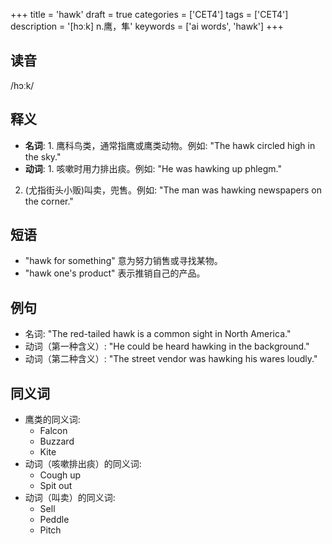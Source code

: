 +++
title = 'hawk'
draft = true
categories = ['CET4']
tags = ['CET4']
description = '[hɔːk] n.鹰，隼'
keywords = ['ai words', 'hawk']
+++

## 读音
/hɔːk/

## 释义
- **名词**: 1. 鹰科鸟类，通常指鹰或鹰类动物。例如: "The hawk circled high in the sky."
- **动词**: 1. 咳嗽时用力排出痰。例如: "He was hawking up phlegm."
2. (尤指街头小贩)叫卖，兜售。例如: "The man was hawking newspapers on the corner."

## 短语
- "hawk for something" 意为努力销售或寻找某物。
- "hawk one's product" 表示推销自己的产品。

## 例句
- 名词: "The red-tailed hawk is a common sight in North America."
- 动词（第一种含义）: "He could be heard hawking in the background."
- 动词（第二种含义）: "The street vendor was hawking his wares loudly."

## 同义词
- 鹰类的同义词:
  - Falcon
  - Buzzard
  - Kite
- 动词（咳嗽排出痰）的同义词:
  - Cough up
  - Spit out
- 动词（叫卖）的同义词:
  - Sell
  - Peddle
  - Pitch
